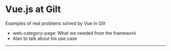 # Vue.js at Gilt

Examples of real problems solved by Vue in Gilt

- web-category-page: What we needed from the framework
- Alan to talk about his use case

---